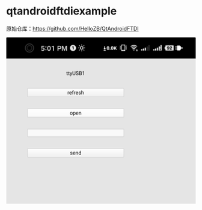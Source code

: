 # qtandroidftdiexample

原始仓库：https://github.com/HelloZB/QtAndroidFTDI

![效果](https://github.com/houyawei-NO1/qtandroidftdiexample/blob/main/example.png)
